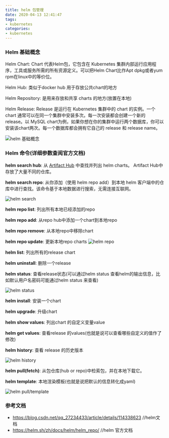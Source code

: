 ```yaml
---
title: helm 包管理
date: 2020-04-13 12:41:47
tags:
- kubernetes
categories:
- kubernetes
---
```


### Helm 基础概念

Helm Chart: Chart 代表Helm包，它包含在 Kubernetes 集群内部运行应用程序，工具或服务所需的所有资源定义。可以把Helm Chart比作Apt dpkg或者yum rpm在linux中的等价位。

Helm Hub: 类似于docker hub 用于存放公共chart的地方

Helm Repository: 是用来存放和共享 charts 的地方(放置在本地)

Helm Release: Release 是运行在 Kubernetes 集群中的 chart 的实例。一个 chart 通常可以在同一个集群中安装多次。每一次安装都会创建一个新的 release。以 MySQL chart为例，如果你想在你的集群中运行两个数据库，你可以安装该chart两次。每一个数据库都会拥有它自己的 release 和 release name。

![helm 基础概念](https://fafucoder-1252756369.cos.ap-nanjing.myqcloud.com/008eGmZEly1gpo89yf0pyj31740omdph.jpg)

### Helm 命令(详细参数查阅官方文档)

**helm search hub**: 从 [Artifact Hub](https://artifacthub.io/) 中查找并列出 helm charts。 Artifact Hub中存放了大量不同的仓库。

**helm search repo**: 从你添加（使用 helm repo add）到本地 helm 客户端中的仓库中进行查找。该命令基于本地数据进行搜索，无需连接互联网。

![helm search](https://fafucoder-1252756369.cos.ap-nanjing.myqcloud.com/008eGmZEly1gpo8i9ww6zj31nw0bqwrk.jpg)

**helm repo list**: 列出所有本地已经添加的repo

**helm repo add**: 从repo hub中添加一个chart到本地repo

**helm repo remove**: 从本地repo中移除chart

**helm repo update**: 更新本地repo charts
![helm repo](https://fafucoder-1252756369.cos.ap-nanjing.myqcloud.com/008eGmZEly1gpo8tclg3vj314s08wgqj.jpg)

**helm list**: 列出所有的release chart

**helm uninstall**: 删除一个release

**helm status**: 查看release状态(可以通过helm status 查看helm的输出信息，比如默认用户名密码可能通过helm status 来查看)

![helm status](https://fafucoder-1252756369.cos.ap-nanjing.myqcloud.com/008eGmZEly1gpo9k7yks2j313k0cotae.jpg)

**helm install**: 安装一个chart

**helm upgrade**: 升级chart

**helm show values**: 列出chart 的自定义变量value

**helm get values**: 查看release 的values(也就是说可以查看哪些自定义的值作了修改)

**helm history**: 查看 release 的历史版本

![helm history](https://fafucoder-1252756369.cos.ap-nanjing.myqcloud.com/008eGmZEly1gpo9ii92x6j31hm02wwf1.jpg)

**helm pull(fetch)**: 从包仓库(hub or repo)中检索包，并在本地下载它。

**helm template**: 本地渲染模板(也就是说把默认的信息转化成yaml)

![helm pull/template](https://fafucoder-1252756369.cos.ap-nanjing.myqcloud.com/008eGmZEly1gpoa7qdls3j31th0u0ncl.jpg)

### 参考文档

- https://blog.csdn.net/qq_27234433/article/details/114338623    //helm文档
- https://helm.sh/zh/docs/helm/helm_repo/  //helm 官方文档